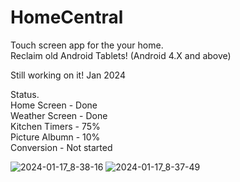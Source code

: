 # HomeCentral
 Touch screen app for the your home.  
 Reclaim old Android Tablets! (Android 4.X and above)  

 Still working on it! Jan 2024  

 Status.  
 Home Screen - Done  
 Weather Screen - Done  
 Kitchen Timers - 75%  
 Picture Albumn - 10%  
 Conversion - Not started  
 
 
![2024-01-17_8-38-16](https://github.com/jakebullet70/HomeCentral/assets/14124210/c0528d71-c3db-4ca0-a554-58c474b0324f)
![2024-01-17_8-37-49](https://github.com/jakebullet70/HomeCentral/assets/14124210/efd18c93-1a84-4a2a-8bbb-69c5a1c6ef37)
